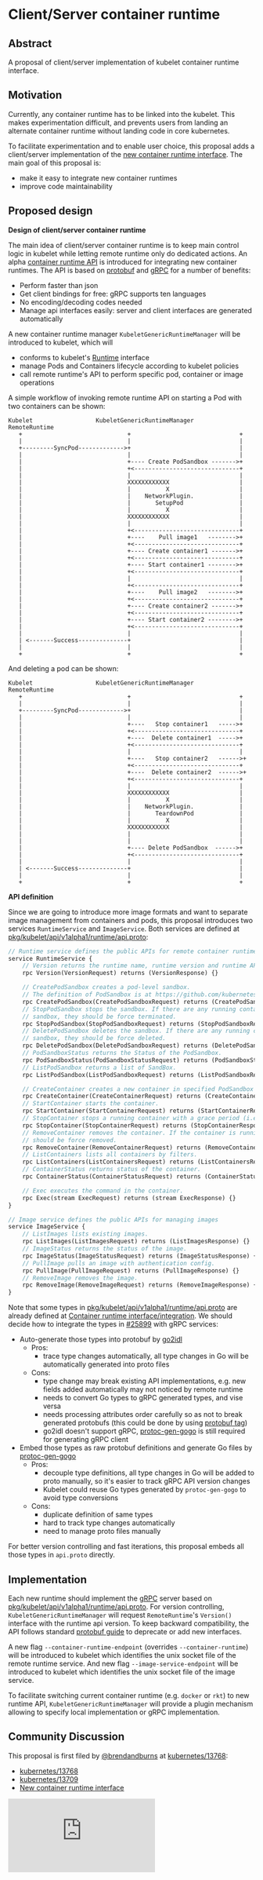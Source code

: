 # Client/Server container runtime

## Abstract

A proposal of client/server implementation of kubelet container runtime interface.

## Motivation

Currently, any container runtime has to be linked into the kubelet. This makes
experimentation difficult, and prevents users from landing an alternate
container runtime without landing code in core kubernetes.

To facilitate experimentation and to enable user choice, this proposal adds a
client/server implementation of the [new container runtime interface](https://github.com/kubernetes/kubernetes/pull/25899). The main goal
of this proposal is:

- make it easy to integrate new container runtimes
- improve code maintainability

## Proposed design

**Design of client/server container runtime**

The main idea of client/server container runtime is to keep main control logic in kubelet while letting remote runtime only do dedicated actions. An alpha [container runtime API](../../pkg/kubelet/api/v1alpha1/runtime/api.proto) is introduced for integrating new container runtimes. The API is based on [protobuf](https://developers.google.com/protocol-buffers/) and [gRPC](http://www.grpc.io) for a number of benefits:

- Perform faster than json
- Get client bindings for free: gRPC supports ten languages
- No encoding/decoding codes needed
- Manage api interfaces easily: server and client interfaces are generated automatically

A new container runtime manager `KubeletGenericRuntimeManager` will be introduced to kubelet, which will

- conforms to kubelet's [Runtime](../../pkg/kubelet/container/runtime.go#L58) interface
- manage Pods and Containers lifecycle according to kubelet policies
- call remote runtime's API to perform specific pod, container or image operations

A simple workflow of invoking remote runtime API on starting a Pod with two containers can be shown:

```
Kubelet                  KubeletGenericRuntimeManager       RemoteRuntime
   +                              +                               +
   |                              |                               |
   +---------SyncPod------------->+                               |
   |                              |                               |
   |                              +---- Create PodSandbox ------->+
   |                              +<------------------------------+
   |                              |                               |
   |                              XXXXXXXXXXXX                    |
   |                              |          X                    |
   |                              |    NetworkPlugin.             |
   |                              |       SetupPod                |
   |                              |          X                    |
   |                              XXXXXXXXXXXX                    |
   |                              |                               |
   |                              +<------------------------------+
   |                              +----    Pull image1   -------->+
   |                              +<------------------------------+
   |                              +---- Create container1 ------->+
   |                              +<------------------------------+
   |                              +---- Start container1 -------->+
   |                              +<------------------------------+
   |                              |                               |
   |                              +<------------------------------+
   |                              +----    Pull image2   -------->+
   |                              +<------------------------------+
   |                              +---- Create container2 ------->+
   |                              +<------------------------------+
   |                              +---- Start container2 -------->+
   |                              +<------------------------------+
   |                              |                               |
   | <-------Success--------------+                               |
   |                              |                               |
   +                              +                               +
```

And deleting a pod can be shown:

```
Kubelet                  KubeletGenericRuntimeManager      RemoteRuntime
   +                              +                               +
   |                              |                               |
   +---------SyncPod------------->+                               |
   |                              |                               |
   |                              +----   Stop container1   ----->+
   |                              +<------------------------------+
   |                              +----  Delete container1  ----->+
   |                              +<------------------------------+
   |                              |                               |
   |                              +----   Stop container2   ------>+
   |                              +<------------------------------+
   |                              +----  Delete container2  ------>+
   |                              +<------------------------------+
   |                              |                               |
   |                              XXXXXXXXXXXX                    |
   |                              |          X                    |
   |                              |    NetworkPlugin.             |
   |                              |       TeardownPod             |
   |                              |          X                    |
   |                              XXXXXXXXXXXX                    |
   |                              |                               |
   |                              |                               |
   |                              +---- Delete PodSandbox  ------>+
   |                              +<------------------------------+
   |                              |                               |
   | <-------Success--------------+                               |
   |                              |                               |
   +                              +                               +
```

**API definition**

Since we are going to introduce more image formats and want to separate image management from containers and pods, this proposal introduces two services `RuntimeService` and `ImageService`. Both services are defined at [pkg/kubelet/api/v1alpha1/runtime/api.proto](../../pkg/kubelet/api/v1alpha1/runtime/api.proto):

```proto
// Runtime service defines the public APIs for remote container runtimes
service RuntimeService {
    // Version returns the runtime name, runtime version and runtime API version
    rpc Version(VersionRequest) returns (VersionResponse) {}

    // CreatePodSandbox creates a pod-level sandbox.
    // The definition of PodSandbox is at https://github.com/kubernetes/kubernetes/pull/25899
    rpc CreatePodSandbox(CreatePodSandboxRequest) returns (CreatePodSandboxResponse) {}
    // StopPodSandbox stops the sandbox. If there are any running containers in the
    // sandbox, they should be force terminated.
    rpc StopPodSandbox(StopPodSandboxRequest) returns (StopPodSandboxResponse) {}
    // DeletePodSandbox deletes the sandbox. If there are any running containers in the
    // sandbox, they should be force deleted.
    rpc DeletePodSandbox(DeletePodSandboxRequest) returns (DeletePodSandboxResponse) {}
    // PodSandboxStatus returns the Status of the PodSandbox.
    rpc PodSandboxStatus(PodSandboxStatusRequest) returns (PodSandboxStatusResponse) {}
    // ListPodSandbox returns a list of SandBox.
    rpc ListPodSandbox(ListPodSandboxRequest) returns (ListPodSandboxResponse) {}

    // CreateContainer creates a new container in specified PodSandbox
    rpc CreateContainer(CreateContainerRequest) returns (CreateContainerResponse) {}
    // StartContainer starts the container.
    rpc StartContainer(StartContainerRequest) returns (StartContainerResponse) {}
    // StopContainer stops a running container with a grace period (i.e., timeout).
    rpc StopContainer(StopContainerRequest) returns (StopContainerResponse) {}
    // RemoveContainer removes the container. If the container is running, the container
    // should be force removed.
    rpc RemoveContainer(RemoveContainerRequest) returns (RemoveContainerResponse) {}
    // ListContainers lists all containers by filters.
    rpc ListContainers(ListContainersRequest) returns (ListContainersResponse) {}
    // ContainerStatus returns status of the container.
    rpc ContainerStatus(ContainerStatusRequest) returns (ContainerStatusResponse) {}

    // Exec executes the command in the container.
    rpc Exec(stream ExecRequest) returns (stream ExecResponse) {}
}

// Image service defines the public APIs for managing images
service ImageService {
    // ListImages lists existing images.
    rpc ListImages(ListImagesRequest) returns (ListImagesResponse) {}
    // ImageStatus returns the status of the image.
    rpc ImageStatus(ImageStatusRequest) returns (ImageStatusResponse) {}
    // PullImage pulls an image with authentication config.
    rpc PullImage(PullImageRequest) returns (PullImageResponse) {}
    // RemoveImage removes the image.
    rpc RemoveImage(RemoveImageRequest) returns (RemoveImageResponse) {}
}
```

Note that some types in [pkg/kubelet/api/v1alpha1/runtime/api.proto](../../pkg/kubelet/api/v1alpha1/runtime/api.proto) are already defined at [Container runtime interface/integration](https://github.com/kubernetes/kubernetes/pull/25899).
We should decide how to integrate the types in [#25899](https://github.com/kubernetes/kubernetes/pull/25899) with gRPC services:

* Auto-generate those types into protobuf by [go2idl](../../cmd/libs/go2idl/)
  - Pros:
    - trace type changes automatically, all type changes in Go will be automatically generated into proto files
  - Cons:
    - type change may break existing API implementations, e.g. new fields added automatically may not noticed by remote runtime
    - needs to convert Go types to gRPC generated types, and vise versa
    - needs processing attributes order carefully so as not to break generated protobufs (this could be done by using [protobuf tag](https://developers.google.com/protocol-buffers/docs/gotutorial))
    - go2idl doesn't support gRPC, [protoc-gen-gogo](https://github.com/gogo/protobuf) is still required for generating gRPC client
* Embed those types as raw protobuf definitions and generate Go files by [protoc-gen-gogo](https://github.com/gogo/protobuf)
  - Pros:
    - decouple type definitions, all type changes in Go will be added to proto manually, so it's easier to track gRPC API version changes
    - Kubelet could reuse Go types generated by `protoc-gen-gogo` to avoid type conversions
  - Cons:
    - duplicate definition of same types
    - hard to track type changes automatically
    - need to manage proto files manually

For better version controlling and fast iterations, this proposal embeds all those types in `api.proto` directly.

## Implementation

Each new runtime should implement the [gRPC](http://www.grpc.io) server based on [pkg/kubelet/api/v1alpha1/runtime/api.proto](../../pkg/kubelet/api/v1alpha1/runtime/api.proto). For version controlling, `KubeletGenericRuntimeManager` will request `RemoteRuntime`'s `Version()` interface with the runtime api version. To keep backward compatibility, the API follows standard [protobuf guide](https://developers.google.com/protocol-buffers/docs/proto) to deprecate or add new interfaces.

A new flag `--container-runtime-endpoint` (overrides `--container-runtime`) will be introduced to kubelet which identifies the unix socket file of the remote runtime service. And new flag `--image-service-endpoint` will be introduced to kubelet which identifies the unix socket file of the image service.

To facilitate switching current container runtime (e.g. `docker` or `rkt`) to new runtime API, `KubeletGenericRuntimeManager` will provide a plugin mechanism allowing to specify local implementation or gRPC implementation.

## Community Discussion

This proposal is first filed by [@brendandburns](https://github.com/brendandburns) at [kubernetes/13768](https://github.com/kubernetes/kubernetes/issues/13768):

* [kubernetes/13768](https://github.com/kubernetes/kubernetes/issues/13768)
* [kubernetes/13709](https://github.com/kubernetes/kubernetes/pull/13079)
* [New container runtime interface](https://github.com/kubernetes/kubernetes/pull/25899)


<!-- BEGIN MUNGE: GENERATED_ANALYTICS -->
[![Analytics](https://kubernetes-site.appspot.com/UA-36037335-10/GitHub/docs/proposals/runtime-client-server.md?pixel)]()
<!-- END MUNGE: GENERATED_ANALYTICS -->
